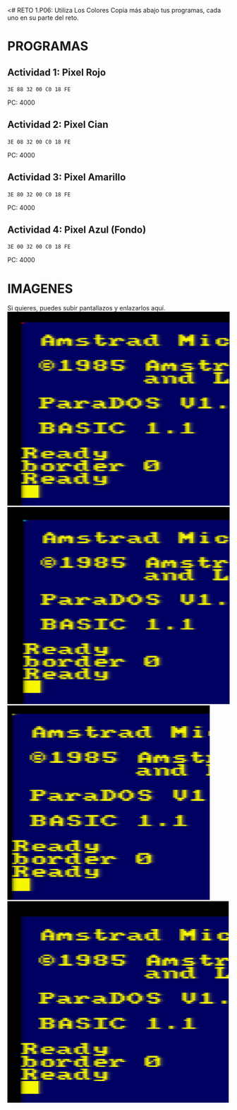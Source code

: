  <# RETO 1.P06: Utiliza Los Colores
Copia más abajo tus programas, cada uno en su parte del reto.

# PROGRAMAS

## Actividad 1: Pixel Rojo
```
3E 88 32 00 C0 18 FE
```
PC: 4000

## Actividad 2: Pixel Cian
```
3E 08 32 00 C0 18 FE
```
PC: 4000

## Actividad 3: Pixel Amarillo
```
3E 80 32 00 C0 18 FE
```
PC: 4000

## Actividad 4: Pixel Azul (Fondo)
```
3E 00 32 00 C0 18 FE
```
PC: 4000

# IMAGENES
Si quieres, puedes subir pantallazos y enlazarlos aquí. <br>
![Actividad 1](/pixelrojo.png)
![Actividad 2](/pixelazul.png)
![Actividad 3](/pixelamarillo.png)
![Actividad 4](/pixelfondo.png)
